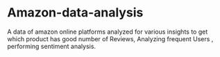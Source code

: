 # Amazon-data-analysis
A data of amazon online platforms analyzed for various insights to get which product has good number of Reviews, Analyzing frequent Users , performing sentiment analysis.
